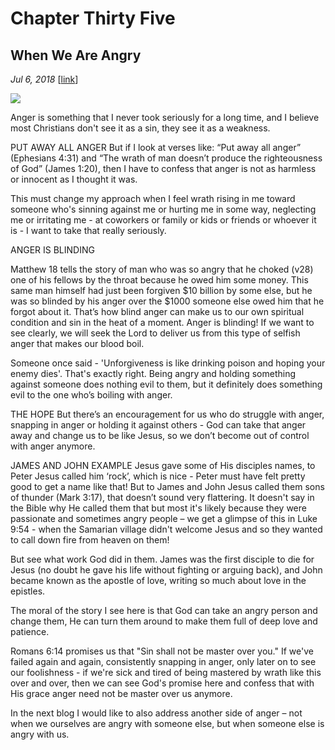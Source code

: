 # Chapter Thirty Five
## When We Are Angry
*Jul 6, 2018*
[[link](https://nccf.church/Blog.aspx?BlogID=97)] 

![](images/97.jpg)

Anger is something that I never took seriously for a long time, and I believe most Christians don't see it as a sin, they see it as a weakness.

PUT AWAY ALL ANGER
 But if I look at verses like: “Put away all anger” (Ephesians 4:31) and “The wrath of man doesn’t produce the righteousness of God” (James 1:20), then I have to confess that anger is not as harmless or innocent as I thought it was.

This must change my approach when I feel wrath rising in me toward someone who's sinning against me or hurting me in some way, neglecting me or irritating me - at coworkers or family or kids or friends or whoever it is - I want to take that really seriously.

ANGER IS BLINDING

Matthew 18 tells the story of man who was so angry that he choked (v28) one of his fellows by the throat because he owed him some money. This same man himself had just been forgiven $10 billion by some else, but he was so blinded by his anger over the $1000 someone else owed him that he forgot about it. That’s how blind anger can make us to our own spiritual condition and sin in the heat of a moment. Anger is blinding! If we want to see clearly, we will seek the Lord to deliver us from this type of selfish anger that makes our blood boil.

Someone once said - 'Unforgiveness is like drinking poison and hoping your enemy dies'. That's exactly right. Being angry and holding something against someone does nothing evil to them, but it definitely does something evil to the one who’s boiling with anger.

THE HOPE
 But there’s an encouragement for us who do struggle with anger, snapping in anger or holding it against others - God can take that anger away and change us to be like Jesus, so we don’t become out of control with anger anymore.

JAMES AND JOHN EXAMPLE
 Jesus gave some of His disciples names, to Peter Jesus called him ‘rock’, which is nice - Peter must have felt pretty good to get a name like that! But to James and John Jesus called them sons of thunder (Mark 3:17), that doesn’t sound very flattering. It doesn't say in the Bible why He called them that but most it's likely because they were passionate and sometimes angry people – we get a glimpse of this in Luke 9:54 - when the Samarian village didn't welcome Jesus and so they wanted to call down fire from heaven on them!

But see what work God did in them. James was the first disciple to die for Jesus (no doubt he gave his life without fighting or arguing back), and John became known as the apostle of love, writing so much about love in the epistles.

The moral of the story I see here is that God can take an angry person and change them, He can turn them around to make them full of deep love and patience.

Romans 6:14 promises us that "Sin shall not be master over you." If we've failed again and again, consistently snapping in anger, only later on to see our foolishness - if we're sick and tired of being mastered by wrath like this over and over, then we can see God's promise here and confess that with His grace anger need not be master over us anymore.

In the next blog I would like to also address another side of anger – not when we ourselves are angry with someone else, but when someone else is angry with us.
